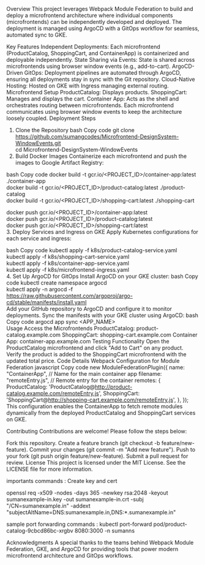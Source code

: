 Overview
This project leverages Webpack Module Federation to build and deploy a microfrontend architecture where individual components (microfrontends) can be independently developed and deployed. The deployment is managed using ArgoCD with a GitOps workflow for seamless, automated sync to GKE.

Key Features
Independent Deployments: Each microfrontend (ProductCatalog, ShoppingCart, and ContainerApp) is containerized and deployable independently.
State Sharing via Events: State is shared across microfrontends using browser window events (e.g., add-to-cart).
ArgoCD-Driven GitOps: Deployment pipelines are automated through ArgoCD, ensuring all deployments stay in sync with the Git repository.
Cloud-Native Hosting: Hosted on GKE with Ingress managing external routing.
Microfrontend Setup
ProductCatalog: Displays products.
ShoppingCart: Manages and displays the cart.
Container App: Acts as the shell and orchestrates routing between microfrontends.
Each microfrontend communicates using browser window events to keep the architecture loosely coupled.
Deployment Steps
1. Clone the Repository
bash
Copy code
git clone https://github.com/sumangcodes/Microfrontend-DesignSystem-WindowEvents.git  
cd Microfrontend-DesignSystem-WindowEvents  
2. Build Docker Images
Containerize each microfrontend and push the images to Google Artifact Registry:

bash
Copy code
docker build -t gcr.io/<PROJECT_ID>/container-app:latest ./container-app  
docker build -t gcr.io/<PROJECT_ID>/product-catalog:latest ./product-catalog  
docker build -t gcr.io/<PROJECT_ID>/shopping-cart:latest ./shopping-cart  

docker push gcr.io/<PROJECT_ID>/container-app:latest  
docker push gcr.io/<PROJECT_ID>/product-catalog:latest  
docker push gcr.io/<PROJECT_ID>/shopping-cart:latest  
3. Deploy Services and Ingress on GKE
Apply Kubernetes configurations for each service and ingress:

bash
Copy code
kubectl apply -f k8s/product-catalog-service.yaml  
kubectl apply -f k8s/shopping-cart-service.yaml  
kubectl apply -f k8s/container-app-service.yaml  
kubectl apply -f k8s/microfrontend-ingress.yaml  
4. Set Up ArgoCD for GitOps
Install ArgoCD on your GKE cluster:
bash
Copy code
kubectl create namespace argocd  
kubectl apply -n argocd -f https://raw.githubusercontent.com/argoproj/argo-cd/stable/manifests/install.yaml  
Add your GitHub repository to ArgoCD and configure it to monitor deployments.
Sync the manifests with your GKE cluster using ArgoCD:
bash
Copy code
argocd app sync <APP_NAME>  
Usage
Access the Microfrontends
ProductCatalog: product-catalog.example.com
ShoppingCart: shopping-cart.example.com
Container App: container-app.example.com
Testing Functionality
Open the ProductCatalog microfrontend and click "Add to Cart" on any product.
Verify the product is added to the ShoppingCart microfrontend with the updated total price.
Code Details
Webpack Configuration for Module Federation
javascript
Copy code
new ModuleFederationPlugin({
  name: "ContainerApp",  // Name for the main container app
  filename: "remoteEntry.js",  // Remote entry for the container
  remotes: {
    ProductCatalog: 'ProductCatalog@http://product-catalog.example.com/remoteEntry.js',
    ShoppingCart: 'ShoppingCart@http://shopping-cart.example.com/remoteEntry.js',
  },
});
This configuration enables the ContainerApp to fetch remote modules dynamically from the deployed ProductCatalog and ShoppingCart services on GKE.

Contributing
Contributions are welcome! Please follow the steps below:

Fork this repository.
Create a feature branch (git checkout -b feature/new-feature).
Commit your changes (git commit -m "Add new feature").
Push to your fork (git push origin feature/new-feature).
Submit a pull request for review.
License
This project is licensed under the MIT License. See the LICENSE file for more information.

importants commands : 
Create key and cert 

openssl req -x509 -nodes -days 365 -newkey rsa:2048 -keyout sumanexample-in.key -out sumanexample-in.crt -subj "/CN=sumanexample.in" -addext "subjectAltName=DNS:sumanexample.in,DNS:*.sumanexample.in"

sample port forwarding commands : 
kubectl port-forward pod/product-catalog-9cbcd86bc-xrgbv 8080:3000 -n sumanns                                                    



Acknowledgments
A special thanks to the teams behind Webpack Module Federation, GKE, and ArgoCD for providing tools that power modern microfrontend architecture and GitOps workflows.

